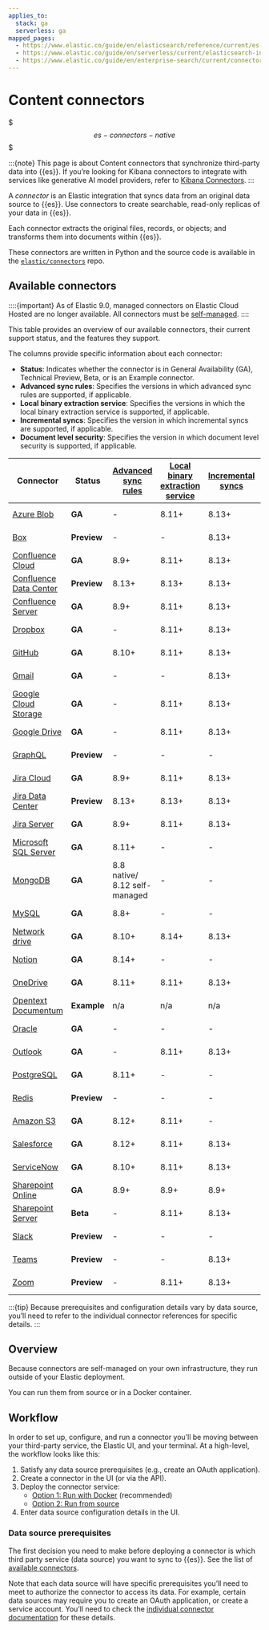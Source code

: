 ```yaml
---
applies_to:
  stack: ga
  serverless: ga
mapped_pages:
  - https://www.elastic.co/guide/en/elasticsearch/reference/current/es-connectors.html
  - https://www.elastic.co/guide/en/serverless/current/elasticsearch-ingest-data-through-integrations-connector-client.html
  - https://www.elastic.co/guide/en/enterprise-search/current/connectors.html
---
```


# Content connectors

$$$es-connectors-native$$$


:::{note}
This page is about Content connectors that synchronize third-party data into {{es}}. If you’re looking for Kibana connectors to integrate with services like generative AI model providers, refer to [Kibana Connectors](docs-content://deploy-manage/manage-connectors.md).
:::

A _connector_ is an Elastic integration that syncs data from an original data source to {{es}}. Use connectors to create searchable, read-only replicas of your data in {{es}}.

Each connector extracts the original files, records, or objects; and transforms them into documents within {{es}}.

These connectors are written in Python and the source code is available in the [`elastic/connectors`](https://github.com/elastic/connectors/tree/main/connectors/sources) repo.

## Available connectors


::::{important}
As of Elastic 9.0, managed connectors on Elastic Cloud Hosted are no longer available. All connectors must be [self-managed](/reference/search-connectors/self-managed-connectors.md).
::::

This table provides an overview of our available connectors, their current support status, and the features they support.

The columns provide specific information about each connector:

- **Status**: Indicates whether the connector is in General Availability (GA), Technical Preview, Beta, or is an Example connector.
- **Advanced sync rules**: Specifies the versions in which advanced sync rules are supported, if applicable.
- **Local binary extraction service**: Specifies the versions in which the local binary extraction service is supported, if applicable.
- **Incremental syncs**: Specifies the version in which incremental syncs are supported, if applicable.
- **Document level security**: Specifies the version in which document level security is supported, if applicable.



| Connector | Status | [Advanced sync rules](./es-sync-rules.md#es-sync-rules-advanced) | [Local binary extraction service](./es-connectors-content-extraction.md#es-connectors-content-extraction-local) | [Incremental syncs](./content-syncs.md#es-connectors-sync-types-incremental) | [Document level security](./document-level-security.md) | Source code |
| ------- | --------------- | -- | -- | -- | -- | -- |
| [Azure Blob](/reference/search-connectors/es-connectors-azure-blob.md) | **GA** | - | 8.11+ | 8.13+ | - | [View code](https://github.com/elastic/connectors/tree/main/connectors/sources/azure_blob_storage.py) |
| [Box](/reference/search-connectors/es-connectors-box.md)  | **Preview** | - | - | 8.13+ | - | [View code](https://github.com/elastic/connectors/tree/main/connectors/sources/box.py) |
| [Confluence Cloud](/reference/search-connectors/es-connectors-confluence.md) | **GA** | 8.9+ | 8.11+ | 8.13+ | 8.10 | [View code](https://github.com/elastic/connectors/tree/main/connectors/sources/confluence.py) |
| [Confluence Data Center](/reference/search-connectors/es-connectors-confluence.md) | **Preview** | 8.13+ | 8.13+ | 8.13+ | 8.14+ | [View code](https://github.com/elastic/connectors/tree/main/connectors/sources/confluence.py) |
| [Confluence Server](/reference/search-connectors/es-connectors-confluence.md)| **GA** | 8.9+ | 8.11+ | 8.13+ | 8.14+ | [View code](https://github.com/elastic/connectors/tree/main/connectors/sources/confluence.py) |
| [Dropbox](/reference/search-connectors/es-connectors-dropbox.md)| **GA** | - | 8.11+ | 8.13+ | 8.12+ | [View code](https://github.com/elastic/connectors/tree/main/connectors/sources/dropbox.py) |
| [GitHub](/reference/search-connectors/es-connectors-github.md)| **GA** | 8.10+ | 8.11+ | 8.13+ | 8.12+ | [View code](https://github.com/elastic/connectors/tree/main/connectors/sources/github.py) |
| [Gmail](/reference/search-connectors/es-connectors-gmail.md)| **GA** | - | - | 8.13+ | 8.10+ | [View code](https://github.com/elastic/connectors/tree/main/connectors/sources/gmail.py) |
| [Google Cloud Storage](/reference/search-connectors/es-connectors-google-cloud.md)| **GA** | - | 8.11+ | 8.13+ | - | [View code](https://github.com/elastic/connectors/tree/main/connectors/sources/google_cloud_storage.py) |
| [Google Drive](/reference/search-connectors/es-connectors-google-drive.md)| **GA** | - | 8.11+ | 8.13+ | 8.10+ | [View code](https://github.com/elastic/connectors/tree/main/connectors/sources/google_drive.py) |
| [GraphQL](/reference/search-connectors/es-connectors-graphql.md)| **Preview** | - | - | - | - | [View code](https://github.com/elastic/connectors/tree/main/connectors/sources/graphql.py) |
| [Jira Cloud](/reference/search-connectors/es-connectors-jira.md)| **GA** | 8.9+ | 8.11+ | 8.13+ | 8.10+ | [View code](https://github.com/elastic/connectors/tree/main/connectors/sources/jira.py) |
| [Jira Data Center](/reference/search-connectors/es-connectors-jira.md)| **Preview** | 8.13+ | 8.13+ | 8.13+ | 8.13+*| [View code](https://github.com/elastic/connectors/tree/main/connectors/sources/jira.py) |
| [Jira Server](/reference/search-connectors/es-connectors-jira.md)| **GA** | 8.9+ | 8.11+ | 8.13+ | - | [View code](https://github.com/elastic/connectors/tree/main/connectors/sources/jira.py) |
| [Microsoft SQL Server](/reference/search-connectors/es-connectors-ms-sql.md)| **GA** | 8.11+ | - | - | - | [View code](https://github.com/elastic/connectors/tree/main/connectors/sources/mssql.py) |
| [MongoDB](/reference/search-connectors/es-connectors-mongodb.md)| **GA** | 8.8 native/ 8.12 self-managed | - | - | - | [View code](https://github.com/elastic/connectors/tree/main/connectors/sources/mongo.py) |
| [MySQL](/reference/search-connectors/es-connectors-mysql.md)| **GA** | 8.8+ | - | - | - | [View code](https://github.com/elastic/connectors/tree/main/connectors/sources/mysql.py) |
| [Network drive](/reference/search-connectors/es-connectors-network-drive.md)| **GA** | 8.10+ | 8.14+ | 8.13+ | 8.11+ | [View code](https://github.com/elastic/connectors/tree/main/connectors/sources/network_drive.py) |
| [Notion](/reference/search-connectors/es-connectors-notion.md)| **GA** | 8.14+ | - | - | - | [View code](https://github.com/elastic/connectors/tree/main/connectors/sources/notion.py) |
| [OneDrive](/reference/search-connectors/es-connectors-onedrive.md)| **GA** | 8.11+ | 8.11+ | 8.13+ | 8.11+ | [View code](https://github.com/elastic/connectors/tree/main/connectors/sources/onedrive.py) |
| [Opentext Documentum](/reference/search-connectors/es-connectors-opentext.md)| **Example** | n/a | n/a | n/a | - | [View code](https://github.com/elastic/connectors/tree/main/connectors/sources/opentext_documentum.py) |
| [Oracle](/reference/search-connectors/es-connectors-oracle.md)| **GA** | - | - | - | - | [View code](https://github.com/elastic/connectors/tree/main/connectors/sources/oracle.py) |
| [Outlook](/reference/search-connectors/es-connectors-outlook.md)| **GA** | - | 8.11+ | 8.13+ | 8.14+ | [View code](https://github.com/elastic/connectors/tree/main/connectors/sources/outlook.py) |
| [PostgreSQL](/reference/search-connectors/es-connectors-postgresql.md)| **GA** | 8.11+ | - | - | - | [View code](https://github.com/elastic/connectors/tree/main/connectors/sources/postgresql.py) |
| [Redis](/reference/search-connectors/es-connectors-redis.md)| **Preview** | - | - | - | - | [View code](https://github.com/elastic/connectors/tree/main/connectors/sources/redis.py) |
| [Amazon S3](/reference/search-connectors/es-connectors-s3.md)| **GA** | 8.12+ | 8.11+ | - | - |[View code](https://github.com/elastic/connectors/tree/main/connectors/sources/s3.py) |
| [Salesforce](/reference/search-connectors/es-connectors-salesforce.md)| **GA** | 8.12+ | 8.11+ | 8.13+ | 8.13+ | [View code](https://github.com/elastic/connectors/tree/main/connectors/sources/salesforce.py) |
| [ServiceNow](/reference/search-connectors/es-connectors-servicenow.md)| **GA** | 8.10+ | 8.11+ | 8.13+ | 8.13+ | [View code](https://github.com/elastic/connectors/tree/main/connectors/sources/servicenow.py) |
| [Sharepoint Online](/reference/search-connectors/es-connectors-sharepoint-online.md)| **GA** | 8.9+ | 8.9+ | 8.9+ | 8.9+ |[View code](https://github.com/elastic/connectors/tree/main/connectors/sources/sharepoint_online.py) |
| [Sharepoint Server](/reference/search-connectors/es-connectors-sharepoint.md)| **Beta** | - | 8.11+ | 8.13+ | 8.15+ |[View code](https://github.com/elastic/connectors/tree/main/connectors/sources/sharepoint_server.py) |
| [Slack](/reference/search-connectors/es-connectors-slack.md)| **Preview** | - | - | - | - | [View code](https://github.com/elastic/connectors/tree/main/connectors/sources/slack.py) |
| [Teams](/reference/search-connectors/es-connectors-teams.md)| **Preview** | - | - | 8.13+ | - | [View code](https://github.com/elastic/connectors/tree/main/connectors/sources/teams.py) |
| [Zoom](/reference/search-connectors/es-connectors-zoom.md)| **Preview** | - | 8.11+ | 8.13+ | - | [View code](https://github.com/elastic/connectors/tree/main/connectors/sources/zoom.py) |

:::{tip}
Because prerequisites and configuration details vary by data source, you’ll need to refer to the individual connector references for specific details.
:::

## Overview

Because connectors are self-managed on your own infrastructure, they run outside of your Elastic deployment.

You can run them from source or in a Docker container.

## Workflow

In order to set up, configure, and run a connector you’ll be moving between your third-party service, the Elastic UI, and your terminal. At a high-level, the workflow looks like this:

1. Satisfy any data source prerequisites (e.g., create an OAuth application).
2. Create a connector in the UI (or via the API).
3. Deploy the connector service:
    - [Option 1: Run with Docker](es-connectors-run-from-docker.md) (recommended)
    - [Option 2: Run from source](es-connectors-run-from-source.md)
4. Enter data source configuration details in the UI.

### Data source prerequisites

The first decision you need to make before deploying a connector is which third party service (data source) you want to sync to {{es}}. See the list of [available connectors](#available-connectors).

Note that each data source will have specific prerequisites you’ll need to meet to authorize the connector to access its data. For example, certain data sources may require you to create an OAuth application, or create a service account. You’ll need to check the [individual connector documentation](connector-reference.md) for these details.
